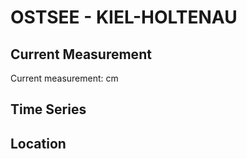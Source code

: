 # OSTSEE - KIEL-HOLTENAU

## Current Measurement

Current measurement: <Value topic="rivers/pegel-online/OSTSEE/KIEL-HOLTENAU/measurementValue"/> cm

## Time Series

<TimeSeries topic="rivers/pegel-online/OSTSEE/KIEL-HOLTENAU/measurementValue" period="week" />

## Location

<WorldMap>
  <Marker lat="54.37208668229111" lon="10.157049612180776" labelTopic="rivers/pegel-online/OSTSEE/KIEL-HOLTENAU" />
</WorldMap>
